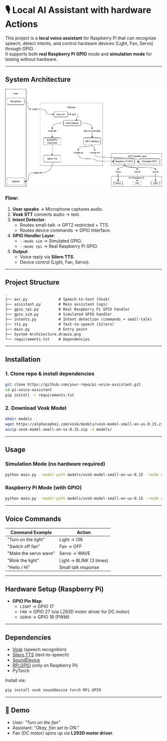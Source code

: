 # 🎙️ Local AI Assistant with hardware Actions

This project is a **local voice assistant** for Raspberry Pi that can recognize speech, detect intents, and control hardware devices (Light, Fan, Servo) through GPIO.  
It supports both **real Raspberry Pi GPIO** mode and **simulation mode** for testing without hardware.

---

## System Architecture

![System Architecture](https://github.com/saifibolte/Local-AI-Assistant-with-Hardware-Actions/blob/adade25ce4ae1279b9fc54004dd00698f3e8d29a/figures/System%20Architecture.drawio.png)

### Flow:
1. **User speaks** → Microphone captures audio.
2. **Vosk STT** converts audio → text.
3. **Intent Detector**:
   - Routes small-talk → GPT2 restricted + TTS.
   - Routes device commands → GPIO Interface.
4. **GPIO Handler Layer**:
   - `--mode sim` → Simulated GPIO.
   - `--mode rpi` → Real Raspberry Pi GPIO.
5. **Output**:
   - Voice reply via **Silero TTS**.
   - Device control (Light, Fan, Servo).

---

## Project Structure
```
.
├── asr.py              # Speech-to-text (Vosk)
├── assistant.py        # Main assistant logic
├── gpio_rpi.py         # Real Raspberry Pi GPIO handler
├── gpio_sim.py         # Simulated GPIO handler
├── intents.py          # Intent detection (commands + small-talk)
├── tts.py              # Text-to-speech (Silero)
├── main.py             # Entry point
├── System Architecture.drawio.png
└── requirements.txt    # Dependencies
```

---

## Installation

### 1. Clone repo & install dependencies
```bash
git clone https://github.com/your-repo/pi-voice-assistant.git
cd pi-voice-assistant
pip install -r requirements.txt
```

### 2. Download Vosk Model
```bash
mkdir models
wget https://alphacephei.com/vosk/models/vosk-model-small-en-us-0.15.zip
unzip vosk-model-small-en-us-0.15.zip -d models/
```

---

## Usage

### Simulation Mode (no hardware required)
```bash
python main.py --model-path models/vosk-model-small-en-us-0.15 --mode sim
```

### Raspberry Pi Mode (with GPIO)
```bash
python main.py --model-path models/vosk-model-small-en-us-0.15 --mode rpi
```

---

## Voice Commands

| Command Example        | Action                           |
|-------------------------|----------------------------------|
| "Turn on the light"    | Light → ON                      |
| "Switch off fan"       | Fan → OFF                       |
| "Make the servo wave"  | Servo → WAVE                    |
| "Blink the light"      | Light → BLINK (3 times)         |
| "Hello / Hi"           | Small talk response             |

---

## Hardware Setup (Raspberry Pi)

- **GPIO Pin Map**:
  - `LIGHT` → GPIO 17
  - `FAN` → GPIO 27 (via L293D motor driver for DC motor)
  - `SERVO` → GPIO 18 (PWM)

---

## Dependencies
- [Vosk](https://alphacephei.com/vosk/) (speech recognition)
- [Silero TTS](https://github.com/snakers4/silero-models) (text-to-speech)
- [SoundDevice](https://python-sounddevice.readthedocs.io/)
- [RPi.GPIO](https://pypi.org/project/RPi.GPIO/) (only on Raspberry Pi)
- PyTorch

Install via:
```bash
pip install vosk sounddevice torch RPi.GPIO
```

---

## 📸 Demo

- User: *"Turn on the fan"*  
- Assistant: *"Okay, fan set to ON."*  
- Fan (DC motor) spins up via **L293D motor driver**.  
